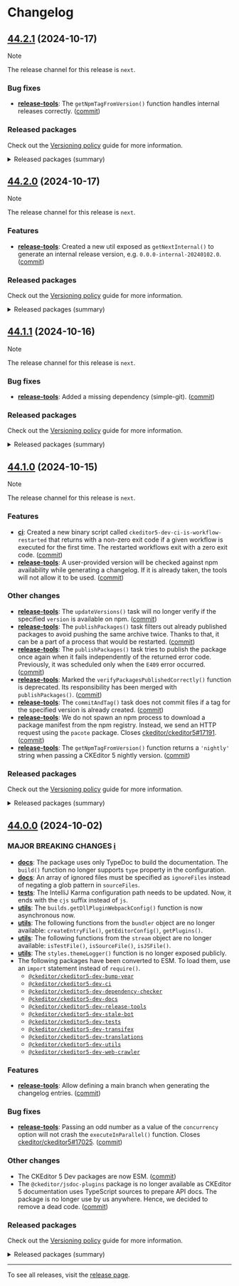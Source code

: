 Changelog
=========

## [44.2.1](https://github.com/ckeditor/ckeditor5-dev/compare/v44.2.0...v44.2.1) (2024-10-17)

> [!NOTE]
> The release channel for this release is `next`.

### Bug fixes

* **[release-tools](https://www.npmjs.com/package/@ckeditor/ckeditor5-dev-release-tools)**: The `getNpmTagFromVersion()` function handles internal releases correctly. ([commit](https://github.com/ckeditor/ckeditor5-dev/commit/baad1a6ae3b3fe0ff0b4711ae04067d44f128c92))

### Released packages

Check out the [Versioning policy](https://ckeditor.com/docs/ckeditor5/latest/framework/guides/support/versioning-policy.html) guide for more information.

<details>
<summary>Released packages (summary)</summary>

Other releases:

* [@ckeditor/ckeditor5-dev-build-tools](https://www.npmjs.com/package/@ckeditor/ckeditor5-dev-build-tools/v/44.2.1): v44.2.0 => v44.2.1
* [@ckeditor/ckeditor5-dev-bump-year](https://www.npmjs.com/package/@ckeditor/ckeditor5-dev-bump-year/v/44.2.1): v44.2.0 => v44.2.1
* [@ckeditor/ckeditor5-dev-ci](https://www.npmjs.com/package/@ckeditor/ckeditor5-dev-ci/v/44.2.1): v44.2.0 => v44.2.1
* [@ckeditor/ckeditor5-dev-dependency-checker](https://www.npmjs.com/package/@ckeditor/ckeditor5-dev-dependency-checker/v/44.2.1): v44.2.0 => v44.2.1
* [@ckeditor/ckeditor5-dev-docs](https://www.npmjs.com/package/@ckeditor/ckeditor5-dev-docs/v/44.2.1): v44.2.0 => v44.2.1
* [@ckeditor/ckeditor5-dev-release-tools](https://www.npmjs.com/package/@ckeditor/ckeditor5-dev-release-tools/v/44.2.1): v44.2.0 => v44.2.1
* [@ckeditor/ckeditor5-dev-stale-bot](https://www.npmjs.com/package/@ckeditor/ckeditor5-dev-stale-bot/v/44.2.1): v44.2.0 => v44.2.1
* [@ckeditor/ckeditor5-dev-tests](https://www.npmjs.com/package/@ckeditor/ckeditor5-dev-tests/v/44.2.1): v44.2.0 => v44.2.1
* [@ckeditor/ckeditor5-dev-transifex](https://www.npmjs.com/package/@ckeditor/ckeditor5-dev-transifex/v/44.2.1): v44.2.0 => v44.2.1
* [@ckeditor/ckeditor5-dev-translations](https://www.npmjs.com/package/@ckeditor/ckeditor5-dev-translations/v/44.2.1): v44.2.0 => v44.2.1
* [@ckeditor/ckeditor5-dev-utils](https://www.npmjs.com/package/@ckeditor/ckeditor5-dev-utils/v/44.2.1): v44.2.0 => v44.2.1
* [@ckeditor/ckeditor5-dev-web-crawler](https://www.npmjs.com/package/@ckeditor/ckeditor5-dev-web-crawler/v/44.2.1): v44.2.0 => v44.2.1
* [@ckeditor/typedoc-plugins](https://www.npmjs.com/package/@ckeditor/typedoc-plugins/v/44.2.1): v44.2.0 => v44.2.1
</details>


## [44.2.0](https://github.com/ckeditor/ckeditor5-dev/compare/v44.1.1...v44.2.0) (2024-10-17)

> [!NOTE]
> The release channel for this release is `next`.

### Features

* **[release-tools](https://www.npmjs.com/package/@ckeditor/ckeditor5-dev-release-tools)**: Created a new util exposed as `getNextInternal()` to generate an internal release version, e.g. `0.0.0-internal-20240102.0`. ([commit](https://github.com/ckeditor/ckeditor5-dev/commit/38346c679a8cb7ce328a9584a18529110f641325))

### Released packages

Check out the [Versioning policy](https://ckeditor.com/docs/ckeditor5/latest/framework/guides/support/versioning-policy.html) guide for more information.

<details>
<summary>Released packages (summary)</summary>

Releases containing new features:

* [@ckeditor/ckeditor5-dev-release-tools](https://www.npmjs.com/package/@ckeditor/ckeditor5-dev-release-tools/v/44.2.0): v44.1.1 => v44.2.0

Other releases:

* [@ckeditor/ckeditor5-dev-build-tools](https://www.npmjs.com/package/@ckeditor/ckeditor5-dev-build-tools/v/44.2.0): v44.1.1 => v44.2.0
* [@ckeditor/ckeditor5-dev-bump-year](https://www.npmjs.com/package/@ckeditor/ckeditor5-dev-bump-year/v/44.2.0): v44.1.1 => v44.2.0
* [@ckeditor/ckeditor5-dev-ci](https://www.npmjs.com/package/@ckeditor/ckeditor5-dev-ci/v/44.2.0): v44.1.1 => v44.2.0
* [@ckeditor/ckeditor5-dev-dependency-checker](https://www.npmjs.com/package/@ckeditor/ckeditor5-dev-dependency-checker/v/44.2.0): v44.1.1 => v44.2.0
* [@ckeditor/ckeditor5-dev-docs](https://www.npmjs.com/package/@ckeditor/ckeditor5-dev-docs/v/44.2.0): v44.1.1 => v44.2.0
* [@ckeditor/ckeditor5-dev-stale-bot](https://www.npmjs.com/package/@ckeditor/ckeditor5-dev-stale-bot/v/44.2.0): v44.1.1 => v44.2.0
* [@ckeditor/ckeditor5-dev-tests](https://www.npmjs.com/package/@ckeditor/ckeditor5-dev-tests/v/44.2.0): v44.1.1 => v44.2.0
* [@ckeditor/ckeditor5-dev-transifex](https://www.npmjs.com/package/@ckeditor/ckeditor5-dev-transifex/v/44.2.0): v44.1.1 => v44.2.0
* [@ckeditor/ckeditor5-dev-translations](https://www.npmjs.com/package/@ckeditor/ckeditor5-dev-translations/v/44.2.0): v44.1.1 => v44.2.0
* [@ckeditor/ckeditor5-dev-utils](https://www.npmjs.com/package/@ckeditor/ckeditor5-dev-utils/v/44.2.0): v44.1.1 => v44.2.0
* [@ckeditor/ckeditor5-dev-web-crawler](https://www.npmjs.com/package/@ckeditor/ckeditor5-dev-web-crawler/v/44.2.0): v44.1.1 => v44.2.0
* [@ckeditor/typedoc-plugins](https://www.npmjs.com/package/@ckeditor/typedoc-plugins/v/44.2.0): v44.1.1 => v44.2.0
</details>


## [44.1.1](https://github.com/ckeditor/ckeditor5-dev/compare/v44.1.0...v44.1.1) (2024-10-16)

> [!NOTE]
> The release channel for this release is `next`.

### Bug fixes

* **[release-tools](https://www.npmjs.com/package/@ckeditor/ckeditor5-dev-release-tools)**: Added a missing dependency (simple-git). ([commit](https://github.com/ckeditor/ckeditor5-dev/commit/914436ff2d14b8e44a767a8c66a3d36fe832158b))

### Released packages

Check out the [Versioning policy](https://ckeditor.com/docs/ckeditor5/latest/framework/guides/support/versioning-policy.html) guide for more information.

<details>
<summary>Released packages (summary)</summary>

Other releases:

* [@ckeditor/ckeditor5-dev-build-tools](https://www.npmjs.com/package/@ckeditor/ckeditor5-dev-build-tools/v/44.1.1): v44.1.0 => v44.1.1
* [@ckeditor/ckeditor5-dev-bump-year](https://www.npmjs.com/package/@ckeditor/ckeditor5-dev-bump-year/v/44.1.1): v44.1.0 => v44.1.1
* [@ckeditor/ckeditor5-dev-ci](https://www.npmjs.com/package/@ckeditor/ckeditor5-dev-ci/v/44.1.1): v44.1.0 => v44.1.1
* [@ckeditor/ckeditor5-dev-dependency-checker](https://www.npmjs.com/package/@ckeditor/ckeditor5-dev-dependency-checker/v/44.1.1): v44.1.0 => v44.1.1
* [@ckeditor/ckeditor5-dev-docs](https://www.npmjs.com/package/@ckeditor/ckeditor5-dev-docs/v/44.1.1): v44.1.0 => v44.1.1
* [@ckeditor/ckeditor5-dev-release-tools](https://www.npmjs.com/package/@ckeditor/ckeditor5-dev-release-tools/v/44.1.1): v44.1.0 => v44.1.1
* [@ckeditor/ckeditor5-dev-stale-bot](https://www.npmjs.com/package/@ckeditor/ckeditor5-dev-stale-bot/v/44.1.1): v44.1.0 => v44.1.1
* [@ckeditor/ckeditor5-dev-tests](https://www.npmjs.com/package/@ckeditor/ckeditor5-dev-tests/v/44.1.1): v44.1.0 => v44.1.1
* [@ckeditor/ckeditor5-dev-transifex](https://www.npmjs.com/package/@ckeditor/ckeditor5-dev-transifex/v/44.1.1): v44.1.0 => v44.1.1
* [@ckeditor/ckeditor5-dev-translations](https://www.npmjs.com/package/@ckeditor/ckeditor5-dev-translations/v/44.1.1): v44.1.0 => v44.1.1
* [@ckeditor/ckeditor5-dev-utils](https://www.npmjs.com/package/@ckeditor/ckeditor5-dev-utils/v/44.1.1): v44.1.0 => v44.1.1
* [@ckeditor/ckeditor5-dev-web-crawler](https://www.npmjs.com/package/@ckeditor/ckeditor5-dev-web-crawler/v/44.1.1): v44.1.0 => v44.1.1
* [@ckeditor/typedoc-plugins](https://www.npmjs.com/package/@ckeditor/typedoc-plugins/v/44.1.1): v44.1.0 => v44.1.1
</details>


## [44.1.0](https://github.com/ckeditor/ckeditor5-dev/compare/v44.0.0...v44.1.0) (2024-10-15)

> [!NOTE]
> The release channel for this release is `next`.

### Features

* **[ci](https://www.npmjs.com/package/@ckeditor/ckeditor5-dev-ci)**: Created a new binary script called `ckeditor5-dev-ci-is-workflow-restarted` that returns with a non-zero exit code if a given workflow is executed for the first time. The restarted workflows exit with a zero exit code. ([commit](https://github.com/ckeditor/ckeditor5-dev/commit/ff7d7387cc46fc24d7992178f331f29df50f7e53))
* **[release-tools](https://www.npmjs.com/package/@ckeditor/ckeditor5-dev-release-tools)**: A user-provided version will be checked against npm availability while generating a changelog. If it is already taken, the tools will not allow it to be used. ([commit](https://github.com/ckeditor/ckeditor5-dev/commit/ff7d7387cc46fc24d7992178f331f29df50f7e53))

### Other changes

* **[release-tools](https://www.npmjs.com/package/@ckeditor/ckeditor5-dev-release-tools)**: The `updateVersions()` task will no longer verify if the specified `version` is available on npm. ([commit](https://github.com/ckeditor/ckeditor5-dev/commit/ff7d7387cc46fc24d7992178f331f29df50f7e53))
* **[release-tools](https://www.npmjs.com/package/@ckeditor/ckeditor5-dev-release-tools)**: The `publishPackages()` task filters out already published packages to avoid pushing the same archive twice. Thanks to that, it can be a part of a process that would be restarted. ([commit](https://github.com/ckeditor/ckeditor5-dev/commit/ff7d7387cc46fc24d7992178f331f29df50f7e53))
* **[release-tools](https://www.npmjs.com/package/@ckeditor/ckeditor5-dev-release-tools)**: The `publishPackages()` task tries to publish the package once again when it fails independently of the returned error code. Previously, it was scheduled only when the `E409` error occurred. ([commit](https://github.com/ckeditor/ckeditor5-dev/commit/ff7d7387cc46fc24d7992178f331f29df50f7e53))
* **[release-tools](https://www.npmjs.com/package/@ckeditor/ckeditor5-dev-release-tools)**: Marked the `verifyPackagesPublishedCorrectly()` function is deprecated. Its responsibility has been merged with `publishPackages()`. ([commit](https://github.com/ckeditor/ckeditor5-dev/commit/ff7d7387cc46fc24d7992178f331f29df50f7e53))
* **[release-tools](https://www.npmjs.com/package/@ckeditor/ckeditor5-dev-release-tools)**: The `commitAndTag()` task does not commit files if a tag for the specified version is already created. ([commit](https://github.com/ckeditor/ckeditor5-dev/commit/ff7d7387cc46fc24d7992178f331f29df50f7e53))
* **[release-tools](https://www.npmjs.com/package/@ckeditor/ckeditor5-dev-release-tools)**: We do not spawn an npm process to download a package manifest from the npm registry. Instead, we send an HTTP request using the `pacote` package. Closes [ckeditor/ckeditor5#17191](https://github.com/ckeditor/ckeditor5/issues/17191). ([commit](https://github.com/ckeditor/ckeditor5-dev/commit/a155390a2ee45190ce6edc49ed48f8e871aa641f))
* **[release-tools](https://www.npmjs.com/package/@ckeditor/ckeditor5-dev-release-tools)**: The `getNpmTagFromVersion()` function returns a `'nightly'` string when passing a CKEditor 5 nightly version. ([commit](https://github.com/ckeditor/ckeditor5-dev/commit/4edf71cade5c73a8f9a7dbf80994490eeb400b60))

### Released packages

Check out the [Versioning policy](https://ckeditor.com/docs/ckeditor5/latest/framework/guides/support/versioning-policy.html) guide for more information.

<details>
<summary>Released packages (summary)</summary>

Releases containing new features:

* [@ckeditor/ckeditor5-dev-ci](https://www.npmjs.com/package/@ckeditor/ckeditor5-dev-ci/v/44.1.0): v44.0.0 => v44.1.0
* [@ckeditor/ckeditor5-dev-release-tools](https://www.npmjs.com/package/@ckeditor/ckeditor5-dev-release-tools/v/44.1.0): v44.0.0 => v44.1.0

Other releases:

* [@ckeditor/ckeditor5-dev-build-tools](https://www.npmjs.com/package/@ckeditor/ckeditor5-dev-build-tools/v/44.1.0): v44.0.0 => v44.1.0
* [@ckeditor/ckeditor5-dev-bump-year](https://www.npmjs.com/package/@ckeditor/ckeditor5-dev-bump-year/v/44.1.0): v44.0.0 => v44.1.0
* [@ckeditor/ckeditor5-dev-dependency-checker](https://www.npmjs.com/package/@ckeditor/ckeditor5-dev-dependency-checker/v/44.1.0): v44.0.0 => v44.1.0
* [@ckeditor/ckeditor5-dev-docs](https://www.npmjs.com/package/@ckeditor/ckeditor5-dev-docs/v/44.1.0): v44.0.0 => v44.1.0
* [@ckeditor/ckeditor5-dev-stale-bot](https://www.npmjs.com/package/@ckeditor/ckeditor5-dev-stale-bot/v/44.1.0): v44.0.0 => v44.1.0
* [@ckeditor/ckeditor5-dev-tests](https://www.npmjs.com/package/@ckeditor/ckeditor5-dev-tests/v/44.1.0): v44.0.0 => v44.1.0
* [@ckeditor/ckeditor5-dev-transifex](https://www.npmjs.com/package/@ckeditor/ckeditor5-dev-transifex/v/44.1.0): v44.0.0 => v44.1.0
* [@ckeditor/ckeditor5-dev-translations](https://www.npmjs.com/package/@ckeditor/ckeditor5-dev-translations/v/44.1.0): v44.0.0 => v44.1.0
* [@ckeditor/ckeditor5-dev-utils](https://www.npmjs.com/package/@ckeditor/ckeditor5-dev-utils/v/44.1.0): v44.0.0 => v44.1.0
* [@ckeditor/ckeditor5-dev-web-crawler](https://www.npmjs.com/package/@ckeditor/ckeditor5-dev-web-crawler/v/44.1.0): v44.0.0 => v44.1.0
* [@ckeditor/typedoc-plugins](https://www.npmjs.com/package/@ckeditor/typedoc-plugins/v/44.1.0): v44.0.0 => v44.1.0
</details>


## [44.0.0](https://github.com/ckeditor/ckeditor5-dev/compare/v43.0.0...v44.0.0) (2024-10-02)

### MAJOR BREAKING CHANGES [ℹ️](https://ckeditor.com/docs/ckeditor5/latest/framework/guides/support/versioning-policy.html#major-and-minor-breaking-changes)

* **[docs](https://www.npmjs.com/package/@ckeditor/ckeditor5-dev-docs)**: The package uses only TypeDoc to build the documentation. The `build()` function no longer supports `type` property in the configuration.
* **[docs](https://www.npmjs.com/package/@ckeditor/ckeditor5-dev-docs)**: An array of ignored files must be specified as `ignoreFiles` instead of negating a glob pattern in `sourceFiles`.
* **[tests](https://www.npmjs.com/package/@ckeditor/ckeditor5-dev-tests)**: The IntelliJ Karma configuration path needs to be updated. Now, it ends with the `cjs` suffix instead of `js`.
* **[utils](https://www.npmjs.com/package/@ckeditor/ckeditor5-dev-utils)**: The `builds.getDllPluginWebpackConfig()` function is now asynchronous now.
* **[utils](https://www.npmjs.com/package/@ckeditor/ckeditor5-dev-utils)**: The following functions from the `bundler` object are no longer available: `createEntryFile()`, `getEditorConfig()`, `getPlugins()`.
* **[utils](https://www.npmjs.com/package/@ckeditor/ckeditor5-dev-utils)**: The following functions from the `stream` object are no longer available: `isTestFile()`, `isSourceFile()`, `isJSFile()`.
* **[utils](https://www.npmjs.com/package/@ckeditor/ckeditor5-dev-utils)**: The `styles.themeLogger()` function is no longer exposed publicly.
* The following packages have been converted to ESM. To load them, use an `import` statement instead of `require()`.
  * [`@ckeditor/ckeditor5-dev-bump-year`](https://www.npmjs.com/package/@ckeditor/ckeditor5-dev-bump-year)
  * [`@ckeditor/ckeditor5-dev-ci`](https://www.npmjs.com/package/@ckeditor/ckeditor5-dev-ci)
  * [`@ckeditor/ckeditor5-dev-dependency-checker`](https://www.npmjs.com/package/@ckeditor/ckeditor5-dev-dependency-checker)
  * [`@ckeditor/ckeditor5-dev-docs`](https://www.npmjs.com/package/@ckeditor/ckeditor5-dev-docs)
  * [`@ckeditor/ckeditor5-dev-release-tools`](https://www.npmjs.com/package/@ckeditor/ckeditor5-dev-release-tools)
  * [`@ckeditor/ckeditor5-dev-stale-bot`](https://www.npmjs.com/package/@ckeditor/ckeditor5-dev-stale-bot)
  * [`@ckeditor/ckeditor5-dev-tests`](https://www.npmjs.com/package/@ckeditor/ckeditor5-dev-tests)
  * [`@ckeditor/ckeditor5-dev-transifex`](https://www.npmjs.com/package/@ckeditor/ckeditor5-dev-transifex)
  * [`@ckeditor/ckeditor5-dev-translations`](https://www.npmjs.com/package/@ckeditor/ckeditor5-dev-translations)
  * [`@ckeditor/ckeditor5-dev-utils`](https://www.npmjs.com/package/@ckeditor/ckeditor5-dev-utils)
  * [`@ckeditor/ckeditor5-dev-web-crawler`](https://www.npmjs.com/package/@ckeditor/ckeditor5-dev-web-crawler)

### Features

* **[release-tools](https://www.npmjs.com/package/@ckeditor/ckeditor5-dev-release-tools)**: Allow defining a main branch when generating the changelog entries. ([commit](https://github.com/ckeditor/ckeditor5-dev/commit/8b5078e67ebbbe9e8a5a952fa18646dfca6a2563))

### Bug fixes

* **[release-tools](https://www.npmjs.com/package/@ckeditor/ckeditor5-dev-release-tools)**: Passing an odd number as a value of the `concurrency` option will not crash the `executeInParallel()` function. Closes [ckeditor/ckeditor5#17025](https://github.com/ckeditor/ckeditor5/issues/17025). ([commit](https://github.com/ckeditor/ckeditor5-dev/commit/50c744ea27f6a41c42f18c85e87082e66d146b4b))

### Other changes

* The CKEditor 5 Dev packages are now ESM. ([commit](https://github.com/ckeditor/ckeditor5-dev/commit/50c744ea27f6a41c42f18c85e87082e66d146b4b))
* The `@ckeditor/jsdoc-plugins` package is no longer available as CKEditor 5 documentation uses TypeScript sources to prepare API docs. The package is no longer use by us anywhere. Hence, we decided to remove a dead code. ([commit](https://github.com/ckeditor/ckeditor5-dev/commit/50c744ea27f6a41c42f18c85e87082e66d146b4b))

### Released packages

Check out the [Versioning policy](https://ckeditor.com/docs/ckeditor5/latest/framework/guides/support/versioning-policy.html) guide for more information.

<details>
<summary>Released packages (summary)</summary>

Other releases:

* [@ckeditor/ckeditor5-dev-build-tools](https://www.npmjs.com/package/@ckeditor/ckeditor5-dev-build-tools/v/44.0.0): v43.0.0 => v44.0.0
* [@ckeditor/ckeditor5-dev-bump-year](https://www.npmjs.com/package/@ckeditor/ckeditor5-dev-bump-year/v/44.0.0): v43.0.0 => v44.0.0
* [@ckeditor/ckeditor5-dev-ci](https://www.npmjs.com/package/@ckeditor/ckeditor5-dev-ci/v/44.0.0): v43.0.0 => v44.0.0
* [@ckeditor/ckeditor5-dev-dependency-checker](https://www.npmjs.com/package/@ckeditor/ckeditor5-dev-dependency-checker/v/44.0.0): v43.0.0 => v44.0.0
* [@ckeditor/ckeditor5-dev-docs](https://www.npmjs.com/package/@ckeditor/ckeditor5-dev-docs/v/44.0.0): v43.0.0 => v44.0.0
* [@ckeditor/ckeditor5-dev-release-tools](https://www.npmjs.com/package/@ckeditor/ckeditor5-dev-release-tools/v/44.0.0): v43.0.0 => v44.0.0
* [@ckeditor/ckeditor5-dev-stale-bot](https://www.npmjs.com/package/@ckeditor/ckeditor5-dev-stale-bot/v/44.0.0): v43.0.0 => v44.0.0
* [@ckeditor/ckeditor5-dev-tests](https://www.npmjs.com/package/@ckeditor/ckeditor5-dev-tests/v/44.0.0): v43.0.0 => v44.0.0
* [@ckeditor/ckeditor5-dev-transifex](https://www.npmjs.com/package/@ckeditor/ckeditor5-dev-transifex/v/44.0.0): v43.0.0 => v44.0.0
* [@ckeditor/ckeditor5-dev-translations](https://www.npmjs.com/package/@ckeditor/ckeditor5-dev-translations/v/44.0.0): v43.0.0 => v44.0.0
* [@ckeditor/ckeditor5-dev-utils](https://www.npmjs.com/package/@ckeditor/ckeditor5-dev-utils/v/44.0.0): v43.0.0 => v44.0.0
* [@ckeditor/ckeditor5-dev-web-crawler](https://www.npmjs.com/package/@ckeditor/ckeditor5-dev-web-crawler/v/44.0.0): v43.0.0 => v44.0.0
* [@ckeditor/typedoc-plugins](https://www.npmjs.com/package/@ckeditor/typedoc-plugins/v/44.0.0): v43.0.0 => v44.0.0
</details>

---

To see all releases, visit the [release page](https://github.com/ckeditor/ckeditor5-dev/releases).
